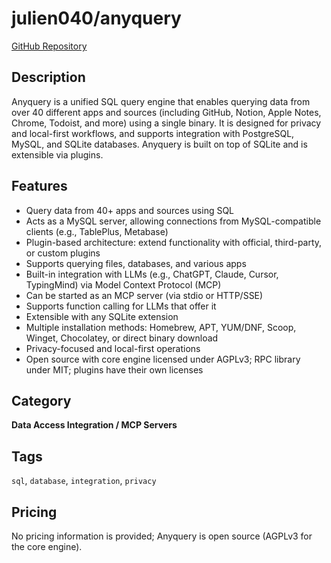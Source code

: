 # julien040/anyquery

[GitHub Repository](https://github.com/julien040/anyquery)

## Description
Anyquery is a unified SQL query engine that enables querying data from over 40 different apps and sources (including GitHub, Notion, Apple Notes, Chrome, Todoist, and more) using a single binary. It is designed for privacy and local-first workflows, and supports integration with PostgreSQL, MySQL, and SQLite databases. Anyquery is built on top of SQLite and is extensible via plugins.

## Features
- Query data from 40+ apps and sources using SQL
- Acts as a MySQL server, allowing connections from MySQL-compatible clients (e.g., TablePlus, Metabase)
- Plugin-based architecture: extend functionality with official, third-party, or custom plugins
- Supports querying files, databases, and various apps
- Built-in integration with LLMs (e.g., ChatGPT, Claude, Cursor, TypingMind) via Model Context Protocol (MCP)
- Can be started as an MCP server (via stdio or HTTP/SSE)
- Supports function calling for LLMs that offer it
- Extensible with any SQLite extension
- Multiple installation methods: Homebrew, APT, YUM/DNF, Scoop, Winget, Chocolatey, or direct binary download
- Privacy-focused and local-first operations
- Open source with core engine licensed under AGPLv3; RPC library under MIT; plugins have their own licenses

## Category
**Data Access Integration / MCP Servers**

## Tags
`sql`, `database`, `integration`, `privacy`

## Pricing
No pricing information is provided; Anyquery is open source (AGPLv3 for the core engine).